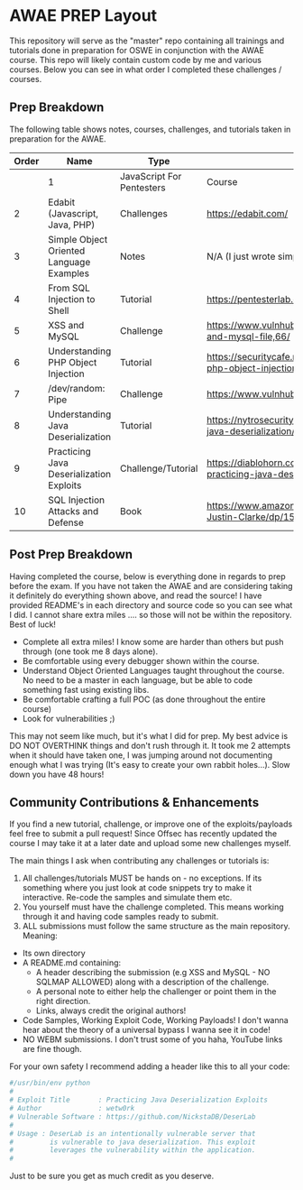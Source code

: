 # AWAE PREP Layout

This repository will serve as the "master" repo containing all trainings and tutorials done in preparation for OSWE in conjunction with the AWAE course. This repo will likely contain custom code by me and various courses. Below you can see in what order I completed these challenges / courses.

## Prep Breakdown

The following table shows notes, courses, challenges, and tutorials taken in preparation for the AWAE.

| Order | Name | Type | Link |
|--- | --- | --- | --- |
<span style="color:blue">| 1 | JavaScript For Pentesters | Course | https://www.pentesteracademy.com/course?id=11 |</span>
| 2 | Edabit (Javascript, Java, PHP) | Challenges | https://edabit.com/ |
| 3 | Simple Object Oriented Language Examples | Notes | N/A (I just wrote simple templates)
| 4 | From SQL Injection to Shell | Tutorial | https://pentesterlab.com/exercises/from_sqli_to_shell/ |
| 5 | XSS and MySQL | Challenge | https://www.vulnhub.com/entry/pentester-lab-xss-and-mysql-file,66/ |
| 6 | Understanding PHP Object Injection | Tutorial | https://securitycafe.ro/2015/01/05/understanding-php-object-injection/ |
| 7 | /dev/random: Pipe | Challenge | https://www.vulnhub.com/entry/devrandom-pipe,124/ |
| 8 | Understanding Java Deserialization | Tutorial | https://nytrosecurity.com/2018/05/30/understanding-java-deserialization/
| 9 | Practicing Java Deserialization Exploits | Challenge/Tutorial | https://diablohorn.com/2017/09/09/understanding-practicing-java-deserialization-exploits/ |
| 10 | SQL Injection Attacks and Defense | Book | https://www.amazon.com/Injection-Attacks-Defense-Justin-Clarke/dp/1597499633 |

## Post Prep Breakdown

Having completed the course, below is everything done in regards to prep before the exam. If you have not taken the AWAE and are considering taking it definitely do everything shown above, and read the source! I have provided README's in each directory and source code so you can see what I did. I cannot share extra miles .... so those will not be within the repository. Best of luck!

- Complete all extra miles! I know some are harder than others but push through (one took me 8 days alone).
- Be comfortable using every debugger shown within the course.
- Understand Object Oriented Languages taught throughout the course. No need to be a master in each language, but be able to code something fast using existing libs.
- Be comfortable crafting a full POC (as done throughout the entire course)
- Look for vulnerabilities ;)

This may not seem like much, but it's what I did for prep. My best advice is DO NOT OVERTHINK things and don't rush through it. It took me 2 attempts when it should have taken one, I was jumping around not documenting enough what I was trying (It's easy to create your own rabbit holes...). Slow down you have 48 hours!

## Community Contributions & Enhancements

If you find a new tutorial, challenge, or improve one of the exploits/payloads feel free to submit a pull request! Since Offsec has recently updated the course I may take it at a later date and upload some new challenges myself.

The main things I ask when contributing any challenges or tutorials is:

1. All challenges/tutorials MUST be hands on - no exceptions. If its something where you just look at code snippets try to make it interactive. Re-code the samples and simulate them etc.
2. You yourself must have the challenge completed. This means working through it and having code samples ready to submit.
3. ALL submissions must follow the same structure as the main repository. Meaning:
  - Its own directory
  - A README.md containing:
    - A header describing the submission (e.g XSS and MySQL - NO SQLMAP ALLOWED) along with a description of the challenge.
    - A personal note to either help the challenger or point them in the right direction.
    - Links, always credit the original authors!
  - Code Samples, Working Exploit Code, Working Payloads! I don't wanna hear about the theory of a universal bypass I wanna see it in code!
  - NO WEBM submissions. I don't trust some of you haha, YouTube links are fine though.

For your own safety I recommend adding a header like this to all your code:

```python
#/usr/bin/env python
#
# Exploit Title       : Practicing Java Deserialization Exploits
# Author              : wetw0rk
# Vulnerable Software : https://github.com/NickstaDB/DeserLab
#
# Usage : DeserLab is an intentionally vulnerable server that
#         is vulnerable to java deserialization. This exploit
#         leverages the vulnerability within the application.
#
```

Just to be sure you get as much credit as you deserve.
